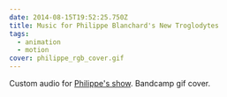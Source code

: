 ```yaml
---
date: 2014-08-15T19:52:25.750Z
title: Music for Philippe Blanchard's New Troglodytes
tags:
  - animation
  - motion
cover: philippe_rgb_cover.gif
---
```

Custom audio for [Philippe's show](https://zonanarango.blogspot.com/2013/02/philippe-blanchard-new-troglodytes.html). Bandcamp gif cover.